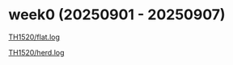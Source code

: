 # week0 (20250901 - 20250907)

[TH1520/flat.log](TH1520/flat.log)

[TH1520/herd.log](TH1520/herd.log)